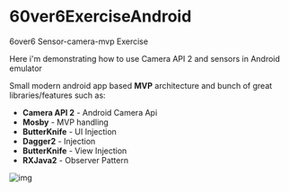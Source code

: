 # 60ver6ExerciseAndroid
6over6 Sensor-camera-mvp Exercise

Here i'm demonstrating how to use Camera API 2 and sensors in Android emulator

Small modern android app based <b>MVP</b> architecture and bunch of great libraries/features such as:
* <b>Camera API 2</b> - Android Camera Api
* <b>Mosby</b> - MVP handling
* <b>ButterKnife</b> - UI Injection
* <b>Dagger2</b> - Injection
* <b>ButterKnife</b> - View Injection
* <b>RXJava2</b> - Observer Pattern

![img](emulator.gif)
